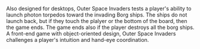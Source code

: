 Also designed for desktops, Outer Space Invaders tests a player's ability to launch photon torpedos toward the invading Borg ships. The ships do not launch back, but if they touch the plalyer or the bottom of the board, then the game ends. The game ends also if the player destroys all the borg ships. A front-end game with object-oriented design, Outer Space Invaders challenges a player's intuition and hand-eye coordination.
